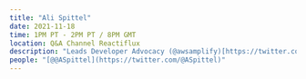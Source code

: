 ```yaml
---
title: "Ali Spittel"
date: 2021-11-18
time: 1PM PT - 2PM PT / 8PM GMT
location: Q&A Channel Reactiflux
description: "Leads Developer Advocacy (@awsamplify)[https://twitter.com/awsamplify] // co-host (@ladybugpodcast)[https://twitter.com/ladybugpodcast] // blogger (welearncode)[https://twitter.com/welearncode] // Python + Javascript engineer // advisor (polyworkhq)[https://twitter.com/polyworkhq]"
people: "[@@ASpittel](https://twitter.com/@ASpittel)"
---
```

